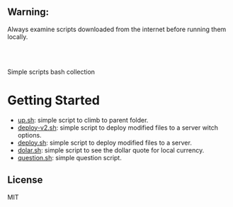 <br/>

## Warning:

Always examine scripts downloaded from the internet before running them locally.

<br/>
<br/>

Simple scripts bash collection

# Getting Started


* [up.sh](https://github.com/erickferreir4/bash-scripts/blob/master/scripts/up.sh): simple script to climb to parent folder.
* [deploy-v2.sh](https://github.com/erickferreir4/bash-scripts/blob/master/scripts/deploy-v2.sh): simple script to deploy modified files to a server witch options.
* [deploy.sh](https://github.com/erickferreir4/bash-scripts/blob/master/scripts/deploy.sh): simple script to deploy modified files to a server.
* [dolar.sh](https://github.com/erickferreir4/bash-scripts/blob/master/scripts/dolar.sh): simple script to see the dollar quote for local currency.
* [question.sh](https://github.com/erickferreir4/bash-scripts/blob/master/scripts/question.sh): simple question script.



## License

MIT
